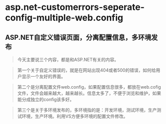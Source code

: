 asp.net-customerrors-seperate-config-multiple-web.config
========================================================

ASP.NET自定义错误页面，分离配置信息，多环境发布
-------------------------

>今天主要说三个内容，都是和ASP.NET有关的内容。

>第一个关于自定义错误的，就是在网站出现404或者500的错误，如何给用户显示一个友好的界面。

>第二个是分离配置文件web.config，如果配置信息很多，都放在web.cofig文件，文件会越来越大，越来越长。信息太多了，不便于浏览和维护，如果能分成独立的config该多好。

>第三个是关于多环境发布的，多环境指的是：开发环境，测试环境，生产测试环境，生产环境。利用VS方便多环境的配置文件修改。
